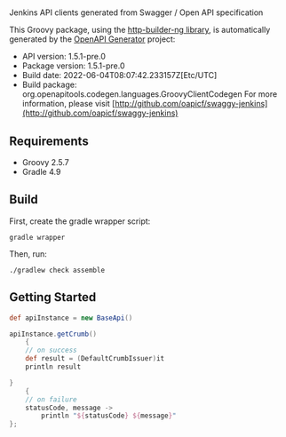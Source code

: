#

Jenkins API clients generated from Swagger / Open API specification

This Groovy package, using the [http-builder-ng library](https://http-builder-ng.github.io/http-builder-ng/), is automatically generated by the [OpenAPI Generator](https://openapi-generator.tech) project:

- API version: 1.5.1-pre.0
- Package version: 1.5.1-pre.0
- Build date: 2022-06-04T08:07:42.233157Z[Etc/UTC]
- Build package: org.openapitools.codegen.languages.GroovyClientCodegen
For more information, please visit [http://github.com/oapicf/swaggy-jenkins](http://github.com/oapicf/swaggy-jenkins)

## Requirements

* Groovy 2.5.7
* Gradle 4.9

## Build

First, create the gradle wrapper script:

```
gradle wrapper
```

Then, run:

```
./gradlew check assemble
```

## Getting Started


```groovy
def apiInstance = new BaseApi()

apiInstance.getCrumb()
    {
    // on success
    def result = (DefaultCrumbIssuer)it
    println result

}
    {
    // on failure
    statusCode, message ->
        println "${statusCode} ${message}"
};
```


